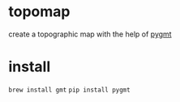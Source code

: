 # topomap
create a topographic map with the help of [pygmt](https://www.pygmt.org/v0.3.0/tutorials/contour-map.html)

# install
``brew install gmt``
``pip install pygmt``
